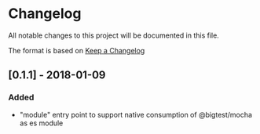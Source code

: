 # Changelog
All notable changes to this project will be documented in this file.

The format is based on [Keep a Changelog](http://keepachangelog.com/en/1.0.0/)

## [0.1.1] - 2018-01-09

### Added

- "module" entry point to support native consumption of @bigtest/mocha
  as es module
